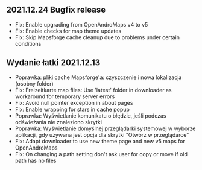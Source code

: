 ## 2021.12.24 Bugfix release

- Fix: Enable upgrading from OpenAndroMaps v4 to v5
- Fix: Enable checks for map theme updates
- Fix: Skip Mapsforge cache cleanup due to problems under certain conditions

## Wydanie łatki 2021.12.13

- Poprawka: pliki cache Mapsforge'a: czyszczenie i nowa lokalizacja (osobny folder)
- Fix: Freizeitkarte map files: Use 'latest' folder in downloader as workaround for temporary server errors
- Fix: Avoid null pointer exception in about pages
- Fix: Enable wrapping for stars in cache popup
- Poprawka: Wyświetlanie komunikatu o błędzie, jeśli podczas odświeżania nie znaleziono skrytki
- Poprawka: Wyświetlanie domyślnej przeglądarki systemowej w wyborze aplikacji, gdy używana jest opcja dla skrytki "Otwórz w przeglądarce"
- Fix: Adapt downloader to use new theme page and new v5 maps for OpenAndroMaps
- Fix: On changing a path setting don't ask user for copy or move if old path has no files

